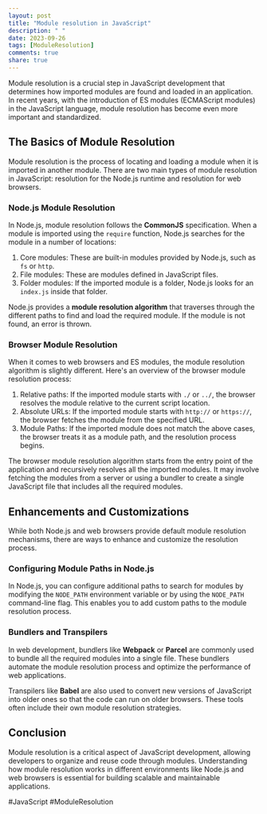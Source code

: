 ```yaml
---
layout: post
title: "Module resolution in JavaScript"
description: " "
date: 2023-09-26
tags: [ModuleResolution]
comments: true
share: true
---
```


Module resolution is a crucial step in JavaScript development that determines how imported modules are found and loaded in an application. In recent years, with the introduction of ES modules (ECMAScript modules) in the JavaScript language, module resolution has become even more important and standardized.

## The Basics of Module Resolution

Module resolution is the process of locating and loading a module when it is imported in another module. There are two main types of module resolution in JavaScript: resolution for the Node.js runtime and resolution for web browsers.

### Node.js Module Resolution

In Node.js, module resolution follows the **CommonJS** specification. When a module is imported using the `require` function, Node.js searches for the module in a number of locations:

1. Core modules: These are built-in modules provided by Node.js, such as `fs` or `http`.
2. File modules: These are modules defined in JavaScript files.
3. Folder modules: If the imported module is a folder, Node.js looks for an `index.js` inside that folder.

Node.js provides a **module resolution algorithm** that traverses through the different paths to find and load the required module. If the module is not found, an error is thrown.

### Browser Module Resolution

When it comes to web browsers and ES modules, the module resolution algorithm is slightly different. Here's an overview of the browser module resolution process:

1. Relative paths: If the imported module starts with `./` or `../`, the browser resolves the module relative to the current script location.
2. Absolute URLs: If the imported module starts with `http://` or `https://`, the browser fetches the module from the specified URL.
3. Module Paths: If the imported module does not match the above cases, the browser treats it as a module path, and the resolution process begins.

The browser module resolution algorithm starts from the entry point of the application and recursively resolves all the imported modules. It may involve fetching the modules from a server or using a bundler to create a single JavaScript file that includes all the required modules.

## Enhancements and Customizations

While both Node.js and web browsers provide default module resolution mechanisms, there are ways to enhance and customize the resolution process.

### Configuring Module Paths in Node.js

In Node.js, you can configure additional paths to search for modules by modifying the `NODE_PATH` environment variable or by using the `NODE_PATH` command-line flag. This enables you to add custom paths to the module resolution process.

### Bundlers and Transpilers

In web development, bundlers like **Webpack** or **Parcel** are commonly used to bundle all the required modules into a single file. These bundlers automate the module resolution process and optimize the performance of web applications.

Transpilers like **Babel** are also used to convert new versions of JavaScript into older ones so that the code can run on older browsers. These tools often include their own module resolution strategies.

## Conclusion

Module resolution is a critical aspect of JavaScript development, allowing developers to organize and reuse code through modules. Understanding how module resolution works in different environments like Node.js and web browsers is essential for building scalable and maintainable applications.

#JavaScript #ModuleResolution